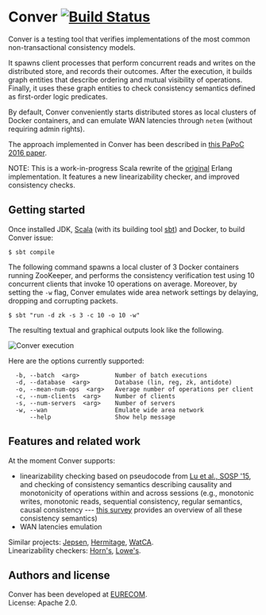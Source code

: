 # Conver [![Build Status](https://travis-ci.org/pviotti/conver-scala.svg?branch=master)](https://travis-ci.org/pviotti/conver-scala)

Conver is a testing tool that verifies implementations of the most common 
non-transactional consistency models.  

It spawns client processes that perform concurrent reads and writes on 
the distributed store, and records their outcomes.
After the execution, it builds graph entities that describe ordering and 
mutual visibility of operations.
Finally, it uses these graph entities to check consistency semantics
defined as first-order logic predicates.  

By default, Conver conveniently starts distributed stores as local clusters of Docker containers,
and can emulate WAN latencies through `netem` (without requiring admin rights).  

The approach implemented in Conver has been described in [this PaPoC 2016 paper][papoc].  

NOTE: This is a work-in-progress Scala rewrite of the [original](https://github.com/pviotti/conver) 
Erlang implementation. It features a new linearizability checker, and improved consistency checks.


## Getting started

Once installed JDK, [Scala][scala] (with its building tool [sbt][sbt]) and Docker, 
to build Conver issue:

    $ sbt compile

The following command spawns a local cluster of 3 Docker containers running ZooKeeper, and
performs the consistency verification test using 10 concurrent clients
that invoke 10 operations on average. 
Moreover, by setting the `-w` flag, Conver emulates wide area network settings by delaying, 
dropping and corrupting packets.

    $ sbt "run -d zk -s 3 -c 10 -o 10 -w"

The resulting textual and graphical outputs look like the following.


![Conver execution](https://i.imgur.com/NSuyhVp.png)

Here are the options currently supported:

      -b, --batch  <arg>          Number of batch executions
      -d, --database  <arg>       Database (lin, reg, zk, antidote)
      -o, --mean-num-ops  <arg>   Average number of operations per client
      -c, --num-clients  <arg>    Number of clients
      -s, --num-servers  <arg>    Number of servers
      -w, --wan                   Emulate wide area network
          --help                  Show help message


## Features and related work

At the moment Conver supports:

 * linearizability checking based on pseudocode from [Lu et al., SOSP '15][exist], and
   checking of consistency semantics describing causality and monotonicity of operations
   within and across sessions (e.g., monotonic writes, monotonic reads, sequential consistency, regular 
   semantics, causal consistency --- [this survey][survey] provides an overview of all these consistency 
   semantics)  
 * WAN latencies emulation


Similar projects: [Jepsen][jepsen], [Hermitage][hermitage], [WatCA][watca].  
Linearizability checkers: [Horn's][horn], [Lowe's][lowe].  


## Authors and license

Conver has been developed at [EURECOM][eurecom].  
License: Apache 2.0.


 [survey]: http://arxiv.org/abs/1512.00168
 [papoc]: http://www.eurecom.fr/fr/publication/4874/download/ds-publi-4874.pdf
 [jepsen]: http://jepsen.io
 [hermitage]: https://github.com/ept/hermitage
 [eurecom]: http://www.eurecom.fr
 [horn]: https://github.com/ahorn/linearizability-checker
 [lowe]: http://www.cs.ox.ac.uk/people/gavin.lowe/LinearizabiltyTesting/
 [scala]: https://www.scala-lang.org/
 [sbt]: http://www.scala-sbt.org/
 [exist]: http://sigops.org/sosp/sosp15/current/2015-Monterey/printable/240-lu.pdf
 [watca]: https://github.com/wgolab/WatCA
